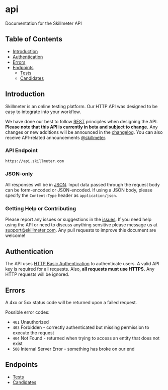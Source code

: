# api
Documentation for the Skillmeter API

## Table of Contents
* [Introduction](#introduction)
* [Authentication](#authentication)
* [Errors](#errors)
* [Endpoints](#endpoints)
	* [Tests](Tests.md)
	* [Candidates](Candidates.md)

## Introduction

Skillmeter is an online testing platform. Our HTTP API was designed to be easy to integrate into your workflow.

We have done our best to follow [REST](https://en.wikipedia.org/wiki/Representational_state_transfer) principles when designing the API. **Please note that this API is currently in beta and subject to change.** Any changes or new additions will be announced in the [changelog](CHANGELOG.md). You can also receive API-related announcements [@skillmeter](https://twitter.com/skillmeter).

### API Endpoint

    https://api.skillmeter.com

### JSON-only

All responses will be in [JSON](https://en.wikipedia.org/wiki/JSON). Input data passed through the request body can be form-encoded or JSON-encoded. If using a JSON body, please specify the `Content-Type` header as `application/json`.

### Getting Help or Contributing

Please report any issues or suggestions in the [issues](https://github.com/skillmeter/api/issues). If you need help using the API or need to discuss anything sensitive please message us at support@skillmeter.com. Any pull requests to improve this document are welcome!

## Authentication

The API uses [HTTP Basic Authentication](https://en.wikipedia.org/wiki/Basic_access_authentication) to authenticate users. A valid API key is required for all requests. Also, **all requests must use HTTPS.** Any HTTP requests will be ignored.

## Errors

A 4xx or 5xx status code will be returned upon a failed request.

Possible error codes:

* `401` Unauthorized
* `403` Forbidden - correctly authenticated but missing permission to execute the request
* `404` Not Found - returned when trying to access an entity that does not exist
* `500` Internal Server Error - something has broke on our end



## Endpoints
* [Tests](Tests.md)
* [Candidates](Candidates.md)
